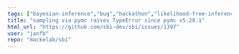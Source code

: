 ```yaml
---
tags: ["bayesian-inference","bug","hackathon","likelihood-free-inference","machine-learning","parameter-estimation","pytorch","simulation-based-inference"]
title: "sampling via pymc raises TypeError since pymc v5.20.1"
html_url: "https://github.com/sbi-dev/sbi/issues/1397"
user: "janfb"
repo: "mackelab/sbi"
---
```



